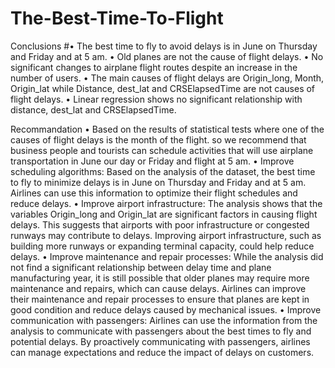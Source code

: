 # The-Best-Time-To-Flight
Conclusions
    #• The best time to fly to avoid delays is in June on Thursday and Friday and at 5 am.
    • Old planes are not the cause of flight delays.
    • No significant changes to airplane flight routes despite an increase in the number of users.
    • The main causes of flight delays are Origin_long, Month, Origin_lat while Distance, dest_lat and CRSElapsedTime are not causes of flight delays.
    • Linear regression shows no significant relationship with distance, dest_lat and CRSElapsedTime.


Recommandation
    • Based on the results of statistical tests where one of the causes of flight delays is the month of the flight. so we recommend that business people and tourists can schedule activities that will use airplane transportation in June our day or Friday and flight at 5 am.
    • Improve scheduling algorithms: Based on the analysis of the dataset, the best time to fly to minimize delays is in June on Thursday and Friday and at 5 am. Airlines can use this information to optimize their flight schedules and reduce delays.
    • Improve airport infrastructure: The analysis shows that the variables Origin_long and Origin_lat are significant factors in causing flight delays. This suggests that airports with poor infrastructure or congested runways may contribute to delays. Improving airport infrastructure, such as building more runways or expanding terminal capacity, could help reduce delays.
    • Improve maintenance and repair processes: While the analysis did not find a significant relationship between delay time and plane manufacturing year, it is still possible that older planes may require more maintenance and repairs, which can cause delays. Airlines can improve their maintenance and repair processes to ensure that planes are kept in good condition and reduce delays caused by mechanical issues.
    • Improve communication with passengers: Airlines can use the information from the analysis to communicate with passengers about the best times to fly and potential delays. By proactively communicating with passengers, airlines can manage expectations and reduce the impact of delays on customers.
